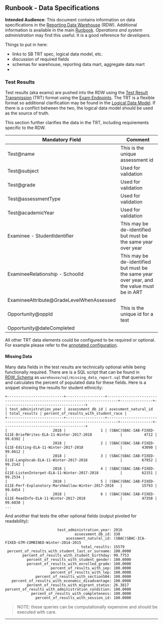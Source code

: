 ## Runbook - Data Specifications

**Intended Audience**: This document contains information on data specifications in the [Reporting Data Warehouse](../README.md) (RDW). Additional information is available in the main [Runbook](Runbook.md). *Operations and system administration* may find this useful. It is a good reference for *developers*.

Things to put in here:

* links to SB TRT spec, logical data model, etc.
* discussion of required fields
* schemas for warehouse, reporting data mart, aggregate data mart
* 

### Test Results

Test results (aka exams) are pushed into the RDW using the [Test Result Transmission][1] (TRT) format using the [Exam Endpoints](API.md#exam-endpoints). The TRT is a flexible format so additional clarification may be found in the [Logical Data Model][2]. If there is a conflict between the two, the logical data model should be used as the source of truth.

This section further clarifies the data in the TRT, including requirements specific to the RDW.

| Mandatory Field | Comment |
| -------------- | ------- |
| Test@name | This is the unique assessment id |
| Test@subject | Used for validation |
| Test@grade | Used for validation |
| Test@assessmentType | Used for validation |
| Test@academicYear | Used for validation |
| Examinee - StudentIdentifier | This may be de-identified but must be the same  year over year |
| ExamineeRelationship - SchoolId | This may be de-identified but must be the same year over year, and the value must be in ART |
| ExamineeAttribute@GradeLevelWhenAssessed |  |
| Opportunity@oppId | This is the unique id for a test |
| Opportunity@dateCompleted |  |

All other TRT data elements could be configured to be required or optional. For example please refer to the [annotated configuration](../config/rdw-ingest-exam-processor.yml).

#### Missing Data

Many data fields in the test results are technically optional while being functionally required. There are is a SQL script
that can be found in [RDW_Schema](https://github.com/SmarterApp/RDW_Schema) as `warehouse/sql/missing_data_report.sql`
that queries for and calculates the percent of populated data for these fields. Here is a snippet showing the results
for student ethnicity:
```
+--------------------------+------------------+---------------------------------------------------------------------------+---------------+--------------------------------------+
| test_administration_year | assessment_db_id | asessment_natural_id                                                      | total_results | percent_of_results_with_student_race |
+--------------------------+------------------+---------------------------------------------------------------------------+---------------+--------------------------------------+
|                     2018 |                1 | (SBAC)SBAC-IAB-FIXED-G11E-BriefWrites-ELA-11-Winter-2017-2018             |          4712 |                              99.6392 |
|                     2018 |                2 | (SBAC)SBAC-IAB-FIXED-G11E-Editing-ELA-11-Winter-2017-2018                 |         43090 |                              99.6612 |
|                     2018 |                3 | (SBAC)SBAC-IAB-FIXED-G11E-LangVocab-ELA-11-Winter-2017-2018               |         67952 |                              99.2142 |
|                     2018 |                4 | (SBAC)SBAC-IAB-FIXED-G11E-ListenInterpet-ELA-11-Winter-2017-2018          |         62151 |                              99.2534 |
|                     2018 |                5 | (SBAC)SBAC-IAB-FIXED-G11E-Perf-Explanatory-Marshmallow-Winter-2017-2018   |         15793 |                              99.6454 |
|                     2018 |                6 | (SBAC)SBAC-IAB-FIXED-G11E-ReadInfo-ELA-11-Winter-2017-2018                |         47358 |                              99.6030 |
...
```
And another that tests the other optional fields (output pivoted for readability):
```
                        test_administration_year: 2016
                                assessment_db_id: 338
                            asessment_natural_id: (SBAC)SBAC-ICA-FIXED-G7M-COMBINED-Winter-2014-2015
                                   total_results: 15579
 percent_of_results_with_student_last_or_surname: 100.0000
        percent_of_results_with_student_birthday: 99.7753
          percent_of_results_with_student_gender: 100.0000
          percent_of_results_with_enrolled_grade: 100.0000
                     percent_of_results_with_iep: 100.0000
                     percent_of_results_with_lep: 100.0000
              percent_of_results_with_section504: 100.0000
   percent_of_results_with_economic_disadvantage: 100.0000
          percent_of_results_with_migrant_status: 26.3817
percent_of_results_with_administration_condition: 100.0000
            percent_of_results_with_completeness: 100.0000
              percent_of_results_with_session_id: 100.0000
```
> NOTE: these queries can be computationally expensive and should be executed with care.


---
[1]: http://www.smarterapp.org/documents/TestResultsTransmissionFormat.pdf
[2]: http://www.smarterapp.org/documents/TestResults-DataModel.pdf

